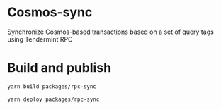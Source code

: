 # Cosmos-sync

Synchronize Cosmos-based transactions based on a set of query tags using Tendermint RPC

# Build and publish

```sh
yarn build packages/rpc-sync

yarn deploy packages/rpc-sync
```